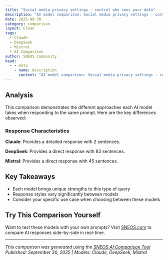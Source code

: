 ```yaml
---
title: "Social media privacy settings - control who sees your data"
description: "AI model comparison: Social media privacy settings - control who sees your data..."
date: 2025-09-30
category: comparison
layout: Clean
tags:
  - Claude
  - DeepSeek
  - Mistral
  - AI Comparison
author: SNEOS Community
head:
  - - meta
    - name: description
      content: "AI model comparison: Social media privacy settings - control who sees your data..."
---
```


<ChatComparison
  title="Social media privacy settings - control who sees your data"
  prompt="Social media privacy settings - control who sees your data"
  :responses='{"Claude": "# Social Media Privacy Settings Guide\n\n## \uD83D\uDD12 Key Privacy Controls\n\n### **Profile Visibility**\n- Set profile to private/friends-only\n- Control who can find you via search\n- Limit contact information visibility\n- Review tagged photos before they appear\n\n### **Post \u0026 Content Settings**\n- Default audience for new posts\n- Limit past posts visibility\n- Control who can tag you\n- Manage story/highlights viewers\n\n### **Data \u0026 Advertising**\n- Opt out of targeted advertising\n- Limit data collection for ads\n- Review connected apps/websites\n- Download your data to see what\u0027s stored\n\n## \uD83D\uDCF1 Platform-Specific Quick Settings\n\n### **Facebook/Meta**\n- Settings \u2192 Privacy \u2192 Profile and Tagging\n- Ad Preferences \u2192 Data about your activity\n- Apps and Websites \u2192 Remove unused connections\n\n### **Instagram**\n- Settings \u2192 Privacy \u2192 Account Privacy\n- Settings \u2192 Ads \u2192 Ad Topics/Data\n- Close Friends lists for stories\n\n### **Twitter/X**\n- Settings \u2192 Privacy and Safety\n- Personalization \u2192 Limit ad targeting\n- Direct Messages \u2192 Filter requests\n\n### **TikTok**\n- Privacy \u2192 Account Privacy\n- Safety \u2192 Comments/Duets/Messages\n- Ads \u2192 Advertising Settings\n\n## \u26A1 Quick Privacy Checklist\n\n- [ ] Enable two-factor authentication\n- [ ] Review and remove unused apps\n- [ ] Check location sharing settings\n- [ ] Audit follower/friend lists\n- [ ] Turn off activity status when possible\n- [ ] Limit personal information in bio/profile\n\n**Pro tip**: Review privacy settings every few months, as platforms frequently update their policies and options.\n\nWould you like specific guidance for any particular platform?", "DeepSeek": "Of course. Understanding and managing your social media privacy settings is one of the most critical steps in protecting your personal information online. Here\u2019s a comprehensive guide on how to control who sees your data.\n\n### The Core Principle: \u0022Share with Purpose\u0022\nBefore diving into the settings, adopt this mindset: **Only share information with people who need to see it.** Every post, photo, and piece of personal data is a potential privacy risk. The goal is to be intentional about your audience.\n\n---\n\n### The 4 Layers of Social Media Privacy Control\n\nThink of your privacy as an onion with multiple layers you can peel back or reinforce.\n\n#### 1. **Profile \u0026 Bio Information**\nThis is the basic information you provide when you sign up or fill out your profile.\n* **What to control:** Your birthday, phone number, email address, relationship status, workplace, and education.\n* **How to manage it:**\n * **Be Vague:** Do you need to list your exact birth year? Often, just the day and month are enough.\n * **Restrict Visibility:** Most platforms allow you to set these fields to \u0022Only Me\u0022 or \u0022Friends.\u0022 Your email and phone number should almost always be \u0022Only Me.\u0022\n * **Question the Need:** Ask yourself if it\u0027s necessary to share your employer or city on a public profile.\n\n#### 2. **Your Posts \u0026 Content (The Main Event)**\nThis is the day-to-day content you share.\n* **What to control:** Status updates, photos, videos, check-ins, and Stories.\n* **How to manage it:**\n * **Use Audience Selectors:** **Always** check the audience selector (often a globe, people, or lock icon) before you post. You can typically choose:\n * **Public:** Anyone on or off the platform.\n * **Friends:** Only your confirmed friends.\n * **Custom:** A specific list of people you include or exclude.\n * **Only Me:** For a personal diary or to save links.\n * **Set a Default:** In your settings, you can often set a default audience for all your new posts (e.g., \u0022Friends\u0022 instead of \u0022Public\u0022).\n * **Review Old Posts:** Use features like Facebook\u0027s \u0022Limit Past Posts\u0022 tool to quickly change all your old public posts to \u0022Friends only.\u0022\n\n#### 3. **Tagging \u0026 Interactions**\nThis controls how others can associate you with their content.\n* **What to control:** Being tagged in posts, photos, and check-ins.\n* **How to manage it:**\n * **Review Tags:** Enable the setting that requires you to **review tags before they appear on your profile**. This stops embarrassing or risky photos from being automatically linked to you.\n * **Control Visibility:** Decide who can see posts you\u0027re tagged in. You can often limit this to \u0022Friends\u0022 or \u0022Friends of Friends,\u0022 even if the original post was public.\n * **Manage Check-ins:** You can often disable the ability for friends to check you into locations.\n\n#### 4. **Connections \u0026 Discovery**\nThis controls how people can find you and what they see if they do.\n* **What to control:** Who can send you friend requests, who can see your friends list, and whether your profile appears in search engine results.\n* **How to manage it:**\n * **Limit Friend List Visibility:** Set your friends list to \u0022Only Me\u0022 to prevent strangers from mapping your social circle.\n * **Control Searchability:** Decide if you want your profile to be found by email or phone number. This is a primary way data brokers and scammers connect profiles.\n * **Block Search Engines:** Look for a setting that says \u0022Do you want search engines outside of [Platform] to link to your profile?\u0022 and turn it **OFF**.\n\n---\n\n### Platform-Specific Quick Checks\n\n**Facebook:**\n* Go to **Settings \u0026 Privacy \u003E Privacy Checkup**. This guided tool is the best way to review your core settings.\n* Key Settings: **Settings \u003E Privacy** to review who can see your future posts, how people can find you, and to limit past posts.\n\n**Instagram:**\n* Go to your **Profile \u003E Menu (three lines) \u003E Settings \u003E Privacy**.\n* Make your account **Private**. This is the single biggest step. It means you must approve anyone before they can see your posts.\n* Control Story sharing, comments, and tags under the \u0022Interactions\u0022 section.\n\n**X (formerly Twitter):**\n* Go to **Settings and Privacy \u003E Privacy and Safety**.\n* **Protect your Posts:** The key setting. When enabled, your Tweets are only visible to your approved followers.\n* Review **Photo Tagging** and **Discoverability** settings.\n\n**LinkedIn:**\n* Go to **Me \u003E Settings \u0026 Privacy**.\n* Under \u0022Visibility,\u0022 you can control how your profile appears to logged-in users, the public, and search engines.\n* Manage who can see your connections and activity (like profile views).\n\n**TikTok:**\n* Go to **Profile \u003E Menu (three lines) \u003E Settings and Privacy \u003E Privacy**.\n* Make your account **Private** (highly recommended).\n* Control who can send you direct messages, comment on your videos, and duet with you.\n\n---\n\n### Advanced Privacy \u0026 Security Settings\n\nDon\u0027t stop at the basic privacy controls.\n\n1. **Two-Factor Authentication (2FA):** **NON-NEGOTIABLE.** This adds a second step (like a code from your phone) when logging in, preventing most account hacks. Enable it everywhere.\n2. **App Permissions:** Regularly review which third-party apps and websites have access to your social media data (e.g., \u0022Login with Facebook\u0022). Revoke access for anything you don\u0027t use.\n3. **Ad Preferences:** Go into your ad settings and limit how platforms use your data for advertising. You can often turn off \u0022ads based on data from partners\u0022 and \u0022ads based on your activity.\u0022\n4. **Location Services:** For mobile apps, go into your phone\u0027s settings and restrict the app\u0027s access to your precise location. Use it \u0022Only While Using the App\u0022 or deny it completely.\n\n### Final Pro-Tips\n\n* **Audit Your Friends List:** Periodically review your friends/followers and remove people you don\u0027t know or trust.\n* **Think Before You Post:** Assume that anything you post online could become public, even with strict privacy settings. Screenshots exist.\n* **Regular Check-ups:** Privacy settings and policies change. Make it a habit to review your settings every 3-6 months.\n\nBy taking control of these settings, you shift from being a passive product of the social network to an active manager of your own digital identity.", "Mistral": "Social media privacy settings are crucial for controlling who can see your data and protecting your personal information. Here are some steps you can take to manage your privacy settings on popular social media platforms:\n\n### Facebook\n1. **Privacy Settings and Tools**:\n - Go to your profile and click on the downward arrow in the top right corner.\n - Select \u0022Settings \u0026 Privacy\u0022 and then \u0022Settings.\u0022\n - Click on \u0022Privacy\u0022 to adjust who can see your future posts, who can send you friend requests, and who can look you up using your email address or phone number.\n\n2. **Timeline and Tagging**:\n - In the \u0022Settings\u0022 menu, click on \u0022Timeline and Tagging\u0022 to control who can post on your timeline, who can see posts you\u0027re tagged in, and who can see what others post on your timeline.\n\n3. **Apps and Websites**:\n - Go to \u0022Settings\u0022 and then \u0022Apps and Websites\u0022 to see which apps have access to your Facebook data and to remove any you no longer use.\n\n### Instagram\n1. **Account Privacy**:\n - Go to your profile and tap the three horizontal lines in the top right corner.\n - Select \u0022Settings\u0022 and then \u0022Privacy.\u0022\n - Tap on \u0022Account Privacy\u0022 to switch to a private account, which means only your followers can see your posts.\n\n2. **Story Controls**:\n - In the \u0022Privacy\u0022 settings, tap on \u0022Story\u0022 to control who can see your stories, who can reply to them, and who can share them.\n\n3. **Activity Status**:\n - In the \u0022Privacy\u0022 settings, tap on \u0022Activity Status\u0022 to control who can see when you were last active.\n\n### Twitter\n1. **Privacy and Safety**:\n - Go to your profile and click on \u0022More\u0022 in the left-hand menu.\n - Select \u0022Settings and privacy\u0022 and then \u0022Privacy and safety.\u0022\n - Adjust settings for tweet privacy, location information, and who can tag you in photos.\n\n2. **Protect Your Tweets**:\n - In the \u0022Privacy and safety\u0022 settings, check the box next to \u0022Protect your Tweets\u0022 to make your tweets visible only to your followers.\n\n### LinkedIn\n1. **Privacy Settings**:\n - Click on your profile picture in the top right corner and select \u0022Settings \u0026 Privacy.\u0022\n - Under the \u0022Privacy\u0022 tab, you can control who can see your connections, who can see your profile photo, and who can see your activity feed.\n\n2. **Profile Viewing Options**:\n - In the \u0022Privacy\u0022 settings, click on \u0022Profile viewing options\u0022 to control how your profile appears to others when you view their profiles.\n\n### TikTok\n1. **Privacy Settings**:\n - Go to your profile and tap the three horizontal lines in the top right corner.\n - Select \u0022Settings and privacy\u0022 and then \u0022Privacy.\u0022\n - Adjust settings for who can see your liked videos, who can send you messages, and who can comment on your videos.\n\n2. **Discoverability**:\n - In the \u0022Privacy\u0022 settings, tap on \u0022Discoverability\u0022 to control who can find your account and who can see your videos.\n\n### General Tips\n1. **Regularly Review Settings**: Social media platforms frequently update their privacy settings, so it\u0027s a good idea to review them regularly.\n2. **Use Strong Passwords**: Ensure your accounts are protected with strong, unique passwords.\n3. **Enable Two-Factor Authentication**: Add an extra layer of security by enabling two-factor authentication.\n4. **Limit Personal Information**: Be cautious about sharing personal information like your address, phone number, or birthdate.\n5. **Be Wary of Third-Party Apps**: Be careful about granting permissions to third-party apps and services.\n\nBy taking these steps, you can better control who sees your data and enhance your privacy on social media platforms."}' 
  published-date="22:46"
/>

## Analysis

This comparison demonstrates the different approaches each AI model takes when responding to the same prompt. Here are the key differences observed:

### Response Characteristics

**Claude**: Provides a detailed response with 2 sentences. 

**DeepSeek**: Provides a direct response with 83 sentences. 

**Mistral**: Provides a direct response with 45 sentences. 

## Key Takeaways

- Each model brings unique strengths to this type of query
- Response styles vary significantly between models
- Consider your specific use case when choosing between these models

## Try This Comparison Yourself

Want to test these models with your own prompts? Visit [SNEOS.com](https://sneos.com) to compare AI responses side-by-side in real-time.

---

*This comparison was generated using the [SNEOS AI Comparison Tool](https://sneos.com)*
*Published: September 30, 2025 | Models: Claude, DeepSeek, Mistral*
